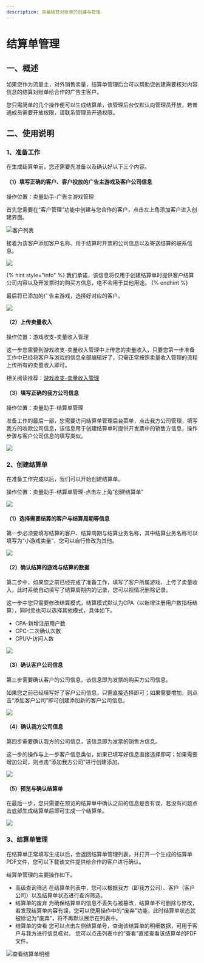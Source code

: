 ```yaml
---
description: 卖量结算对账单的创建与管理
---
```


# 结算单管理

## 一、概述

如果您作为流量主，对外销售卖量，结算单管理后台可以帮助您创建需要核对内容信息的结算对账单给合作的广告主客户。

您只需简单的几个操作便可以生成结算单，该管理后台仅默认向管理员开放，若普通成员需要开放权限，请联系管理员开通权限。

## 二、使用说明

### 1、准备工作

在生成结算单前，您还需要先准备以及确认好以下三个内容。

#### （1）填写正确的客户、客户投放的广告主游戏及客户公司信息

操作位置：卖量助手-广告主游戏管理

首先您需要在“客户管理”功能中创建与您合作的客户，点击左上角添加客户进入创建界面。

![&#x5BA2;&#x6237;&#x5217;&#x8868;](../../.gitbook/assets/image%20%28297%29.png)

接着为该客户添加客户名称、用于结算时开票的公司信息以及寄送结算的联系信息。

![](../../.gitbook/assets/image%20%28295%29.png)

{% hint style="info" %}
我们承诺，该信息将仅用于创建结算单时提供客户结算公司内容以及开发票时的购买方信息，绝不会用于其他用途。
{% endhint %}

最后将已添加的广告主游戏，选择好对应的客户。

![](../../.gitbook/assets/image%20%28188%29.png)

#### （2）上传卖量收入

操作位置：游戏收支-卖量收入管理

这一步您需要到游戏收支-卖量收入管理中上传您的卖量收入，只要您第一步准备工作中已经将客户与游戏的信息全部编辑好了，只需正常按照卖量收入管理的流程上传所有的卖量收入即可。

相关阅读推荐：[游戏收支-卖量收入管理](../../general-function/revenue/flow-income-management.md)

#### （3）填写正确的我方公司信息

操作位置：卖量助手-结算单管理

准备工作的最后一部，您需要访问结算单管理后台菜单，点击我方公司管理，填写我方的收款公司信息，该信息用于创建结算单时提供开发票中的销售方信息，操作步骤与客户公司信息的填写类似。

![](../../.gitbook/assets/image%20%28294%29.png)

### 2、创建结算单

在准备工作完成以后，我们可以开始创建结算单。

操作位置：卖量助手-结算单管理-点击左上角“创建结算单”

![](../../.gitbook/assets/image%20%28113%29.png)

#### （1）选择需要结算的客户与结算周期等信息

第一步必须要填写结算的客户、结算周期与结算业务名称，其中结算业务名称可以填写为“小游戏卖量”，您可以自行修改为其他。

![](../../.gitbook/assets/image%20%2834%29.png)

#### （2）确认结算的游戏与结算的数据

第二步中，如果您之前已经完成了准备工作，填写了客户所属游戏、上传了卖量收入，此时系统自动填写了结算周期内的记录，您可以视情况删除记录。

这一步中您只需要修改结算模式，结算模式默认为CPA（以新增注册用户数指标结算），同时您也可以选择其他模式，具体如下。

* CPA-新增注册用户数
* CPC-二次确认次数
* CPUV-访问人数

![](../../.gitbook/assets/image%20%28237%29.png)

#### （3）确认客户公司信息

第三步需要确认客户的公司信息，该信息即为发票的购买方公司信息。

如果您之前已经填写好了客户公司信息，只需直接选择即可；如果需要增加，则点击“添加客户公司”即可创建添加新的客户公司信息。

![](../../.gitbook/assets/image%20%28148%29.png)

#### （4）确认我方公司信息

第四步需要确认我方的公司信息，该信息即为发票的销售方信息。

这一步的操作与上一步客户信息类似，如果已填写好信息直接选择即可；如果需要增加公司，则点击“添加我方公司”进行创建添加。

![](../../.gitbook/assets/image%20%2844%29.png)

#### （5）预览与确认结算单

在最后一步，您只需要在预览的结算单中确认之前的信息是否有误，若没有问题点击底部生成结算单后即可生成一个结算单。

![](../../.gitbook/assets/image%20%28126%29.png)

### 3、结算单管理

在结算单正常填写生成以后，会返回结算单管理列表，并打开一个生成的结算单PDF文件，您可以下载该文件提供给合作的客户进行确认。

结算单管理的主要操作如下。

* 高级查询筛选 在结算单列表中，您可以根据我方（即我方公司）、客户（客户公司）以及结算单状态进行查询筛选。
* 结算单的废弃 为确保结算单的信息不丢失与被篡改，结算单不可删除与修改，若发现结算单内容有误，您可以使用操作中的“废弃”功能，此时结算单状态就被标记为“废弃”，将不再默认展示在列表中。
* 结算单的查看 您可以点击左侧结算单号，查询该结算单的明细数据，可用于客户与我方进行信息核对。 您可以点击列表中的“查看”直接查看该结算单的PDF文件。

![&#x67E5;&#x770B;&#x7ED3;&#x7B97;&#x5355;&#x660E;&#x7EC6;](../../.gitbook/assets/image%20%28205%29.png)

